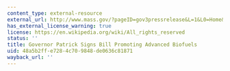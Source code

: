 ```yaml
---
content_type: external-resource
external_url: http://www.mass.gov/?pageID=gov3pressrelease&L=1&L0=Home&sid=Agov3&b=pressrelease&f=080728_Clean_Energy_Biofuels_Act&csid=Agov3
has_external_license_warning: true
license: https://en.wikipedia.org/wiki/All_rights_reserved
status: ''
title: Governor Patrick Signs Bill Promoting Advanced Biofuels
uid: 48a5b2ff-e728-4c70-9848-de0636c81871
wayback_url: ''
---
```

